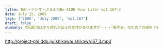 ```yaml
---
title: 石川・ホンマ・ぶるんのBe-SIDE Your Life! vol.167-3
date: July 15, 2009
tags: ['2009', 'July 2009', 'vol.167']
draft: false
summary: 次回配信は少々遅れが出る可能性がありますが・・・「握手会」のためご容赦を！安全運転での帰還を祈っていてください～～～NAMAE
---
```


http://project-phi.ddo.jp/ishikawa/ishikawa167_3.mp3
